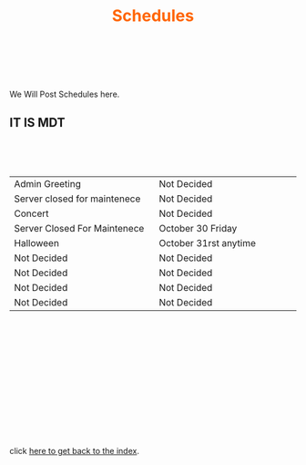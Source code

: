 <h1 style="text-align: center;"><span style="color: #ff6600;">Schedules</span></h1>
<p>&nbsp;</p>
<p>&nbsp;</p>
<p>&nbsp;</p>
<p>We Will Post&nbsp;Schedules here.</p>
<h2>IT IS MDT</h2>
<p>&nbsp;</p>
<p>&nbsp;</p>
<table style="height: 395px;" width="562">
<tbody>
<tr>
<td style="width: 273.576px;">Admin Greeting</td>
<td style="width: 273.576px;">Not Decided</td>
</tr>
<tr>
<td style="width: 273.576px;">Server closed for maintenece</td>
<td style="width: 273.576px;">Not Decided</td>
</tr>
<tr>
<td style="width: 273.576px;">Concert</td>
<td style="width: 273.576px;">Not Decided</td>
</tr>
<tr>
<td style="width: 273.576px;">Server Closed For Maintenece</td>
<td style="width: 273.576px;">October 30 Friday</td>
</tr>
<tr>
<td style="width: 273.576px;">Halloween</td>
<td style="width: 273.576px;">October 31rst anytime</td>
</tr>
<tr>
<td style="width: 273.576px;">Not Decided</td>
<td style="width: 273.576px;">Not Decided</td>
</tr>
<tr>
<td style="width: 273.576px;">Not Decided</td>
<td style="width: 273.576px;">Not Decided</td>
</tr>
<tr>
<td style="width: 273.576px;">Not Decided</td>
<td style="width: 273.576px;">Not Decided</td>
</tr>
<tr>
<td style="width: 273.576px;">Not Decided</td>
<td style="width: 273.576px;">Not Decided</td>
</tr>
</tbody>
</table>
<p>&nbsp;</p>
<p>&nbsp;</p>
<p>click&nbsp;<a href="https://farmergamer2437.github.io/Hub2/">here to get back to the index</a>.</p>
